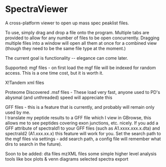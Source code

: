 SpectraViewer
=============

A cross-platform viewer to open up mass spec peaklist files.

To use, simply drag and drop a file onto the program.  Multiple tabs are provided to allow for any number of files to be open concurrently.
Dragging multiple files into a window will open all them at once for a combined view (though they need to be the same file type at the moment.)

The current goal is functionality -- elegance can come later.

Supported:
mgf files - on first load the mgf file will be indexed for random access.  This is a one
	time cost, but it is worth it.
	
X!Tandem xml files

Proteome Discovered .msf files - These load very fast, anyone used to PD's abysmal (and unthreaded) speed will appreciate this

GFF files - this is a feature that is currently, and probably will remain only used by me.  
	I translate my peptide results to a GFF file which I view in GBrowse, this allows me 
	to see peptides covering exon junctions, etc. nicely.  If you add a GFF attribute of 
	spectraId1 to your GFF files (such as A1.xxxx.xxx.x.dta) and spectraId2 (A1.xxx.xx.x)
	this feature will work for you.  Set the search path to the mgf files via settings -
	add search path, a config file will remember what dirs to search in the future).


Soon to be added:
dta files
mzXML files
some simple higher level analysis tools like box plots & venn diagrams
selected spectra export